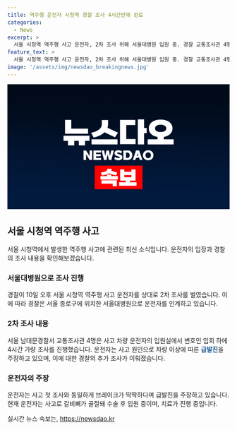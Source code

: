 ```yaml
---
title: 역주행 운전자 시청역 경찰 조사 4시간만에 완료
categories:
  - News
excerpt: >
  서울 시청역 역주행 사고 운전자, 2차 조사 위해 서울대병원 입원 중. 경찰 교통조사관 4명, 차모(68)씨의 급발진 주장 조사. 차모씨는 사고 충격으로 갈비뼈 골절, 피가 고여 수술 후 8주 치료 중. 4일 조사에서도 급발진 주장. 현재 변호인과 함께 조사 중.
feature_text: >
  서울 시청역 역주행 사고 운전자, 2차 조사 위해 서울대병원 입원 중. 경찰 교통조사관 4명, 차모(68)씨의 급발진 주장 조사. 차모씨는 사고 충격으로 갈비뼈 골절, 피가 고여 수술 후 8주 치료 중. 4일 조사에서도 급발진 주장. 현재 변호인과 함께 조사 중.
image: '/assets/img/newsdao_breakingnews.jpg'
---
```


<p><img src="/assets/img/newsdao_breakingnews.jpg" alt="ranknews 속보" /></p>

<h2 data-ke-size="size26">서울 시청역 역주행 사고</h2>

<p data-ke-size="size16">서울 시청역에서 발생한 역주행 사고에 관련된 최신 소식입니다. 운전자의 입장과 경찰의 조사 내용을 확인해보겠습니다.</p>

<h3>서울대병원으로 조사 진행</h3>

<p data-ke-size="size16">경찰이 10일 오후 서울 시청역 역주행 사고 운전자를 상대로 2차 조사를 벌였습니다. 이에 따라 경찰은 서울 종로구에 위치한 서울대병원으로 운전자를 인계하고 있습니다.</p>

<h3>2차 조사 내용</h3>

<p data-ke-size="size16">서울 남대문경찰서 교통조사관 4명은 사고 차량 운전자의 입원실에서 변호인 입회 하에 4시간 가량 조사를 진행했습니다. 운전자는 사고 원인으로 차량 이상에 따른 <b><span style="color: #1a5490;">급발진</span></b>을 주장하고 있으며, 이에 대한 경찰의 추가 조사가 이뤄졌습니다.</p>

<h3>운전자의 주장</h3>

<p data-ke-size="size16">운전자는 사고 첫 조사와 동일하게 브레이크가 딱딱하다며 급발진을 주장하고 있습니다. 현재 운전자는 사고로 갈비뼈가 골절돼 수술 후 입원 중이며, 치료가 진행 중입니다.</p>
실시간 뉴스 속보는, <a href="https://newsdao.kr" rel="dofollow">https://newsdao.kr</a>


